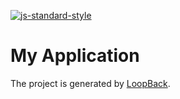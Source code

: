 [![js-standard-style](https://cdn.rawgit.com/feross/standard/master/badge.svg)](http://standardjs.com)

# My Application

The project is generated by [LoopBack](http://loopback.io).
